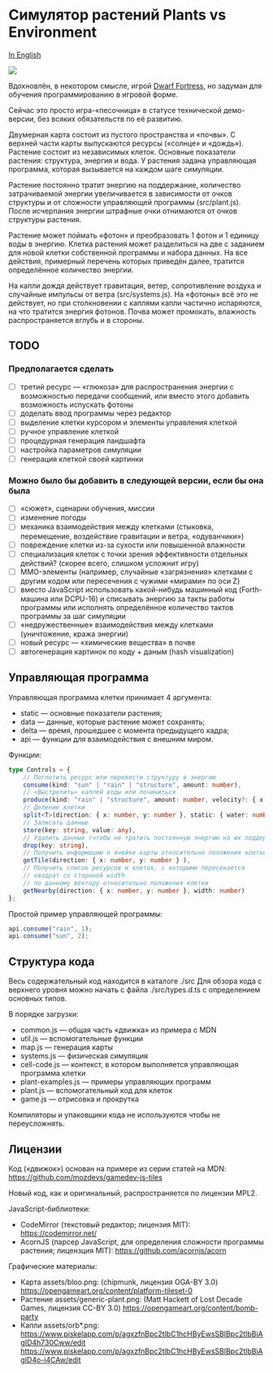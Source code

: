 # Симулятор растений Plants vs Environment

[In English](README.md)

![](gameplay.gif)

Вдохновлён, в некотором смысле, игрой [Dwarf Fortress](http://bay12games.com/dwarves/),
но задуман для обучения программированию в игровой форме.

Сейчас это просто игра-«песочница» в статусе технической демо-версии, без всяких обязательств по её развитию.

Двумерная карта состоит из пустого пространства и «почвы».
С верхней части карты выпускаются ресурсы («солнце» и «дождь»).
Растение состоит из независимых клеток.
Основные показатели растения: структура, энергия и вода.
У растения задана управляющая программа, которая вызывается на каждом шаге симуляции.

Растение постоянно тратит энергию на поддержание,
количество затрачиваемой энергии увеличивается в зависимости от
очков структуры и от сложности управляющей программы
(src/plant.js).
После исчерпания энергии штрафные очки отнимаются от очков структуры растения.

Растение может поймать «фотон»
и преобразовать 1 фотон и 1 единицу воды в энергию.
Клетка растения может разделиться на две с заданием
для новой клетки собственной программы и набора данных.
На все действия, примерный перечень которых приведён далее,
тратится определённое количество энергии.

На капли дождя действует гравитация, ветер, сопротивление воздуха и случайные импульсы от ветра
(src/systems.js).
На «фотоны» всё это не действует, но при столкновении с каплями
капли частично испаряются, на что тратится энергия фотонов.
Почва может промокать, влажность распространяется вглубь и в стороны.

## TODO

### Предполагается сделать

- [ ] третий ресурс — «глюкоза» для распространения энергии с возможностью передачи сообщений, или вместо этого добавить возможность испускать фотоны
- [ ] доделать ввод программы через редактор
- [ ] выделение клетки курсором и элементы управления клеткой
- [ ] ручное управление клеткой
- [ ] процедурная генерация ландшафта
- [ ] настройка параметров симуляции
- [ ] генерация клеткой своей картинки

### Можно было бы добавить в следующей версии, если бы она была

- [ ] «сюжет», сценарии обучения, миссии
- [ ] изменение погоды
- [ ] механика взаимодействия между клетками (стыковка, перемещение, воздействие гравитации и ветра, «одуванчики»)
- [ ] повреждение клетки из-за сухости или повышенной влажности
- [ ] специализация клеток с точки зрения эффективности отдельных действий? (скорее всего, слишком усложнит игру)
- [ ] MMO-элементы (например, случайные «загрязнения» клетками с другим кодом
или пересечения с чужими «мирами» по оси Z)
- [ ] вместо JavaScript использовать какой-нибудь машинный код (Forth-машина или DCPU-16) и списывать энергию за такты работы программы или исполнять определённое количество тактов программы за шаг симуляции
- [ ] «недружественные» взаимодействия между клетками (уничтожение, кража энергии)
- [ ] новый ресурс — «химические вещества» в почве
- [ ] автогенерация картинок по коду + даным (hash visualization)

## Управляющая программа

Управляющая программа клетки принимает 4 аргумента:

- static — основные показатели растения;
- data — данные, которые растение может сохранять;
- delta — время, прошедшее с момента предыдущего кадра;
- api — функции для взаимодействия с внешним миром.

Функции:

```typescript
type Controls = {
    // Поглотить ресурс или перевести структуру в энергию
    consume(kind: "sun" | "rain" | "structure", amount: number),
    // «Выстрелить» каплей воды или починиться
    produce(kind: "rain" | "structure", amount: number, velocity?: { x: number, y: number }),
    // Деление клетки
    split<T>(direction: { x: number, y: number }, static: { water: number, structure: number, energy: number }, data: T, code?: string),
    // Записать данные
    store(key: string, value: any),
    // Удалить данные (чтобы не тратить постоянную энергию на их поддержание)
    drop(key: string),
    // Получить информацию о ячейке карты относительно положения клетки
    getTile(direction: { x: number, y: number } ),
    // Получить список ресурсов и клеток, с которыми пересекается
    // квадрат со стороной width
    // по данному вектору относительно положения клетки
    getNearby(direction: { x: number, y: number }, width: number)
};
```

Простой пример управляющей программы:

```js
api.consume("rain", 1);
api.consume("sun", 2);
```

## Структура кода
Весь содержательный код находится в каталоге ./src
Для обзора кода с верхнего уровня можно начать с файла ./src/types.d.ts с определением основных типов.

В порядке загрузки:
- common.js ­— общая часть «движка» из примера с MDN
- util.js — вспомогательные функции
- map.js — генерация карты
- systems.js ­­­— физическая симуляция
- cell-code.js — контекст, в котором выполняется управляющая программа клетки
- plant-examples.js — примеры управляющих программ
- plant.js — вспомогательный код для клеток
- game.js — отрисовка и прокрутка

Компиляторы и упаковщики кода не используются чтобы не переусложнять.

## Лицензии
Код («движок») основан на примере из серии статей на MDN: https://github.com/mozdevs/gamedev-js-tiles

Новый код, как и оригинальный, распространяется по лицензии MPL2.

JavaScript-библиотеки:
- CodeMirror (текстовый редактор; лицензия MIT): https://codemirror.net/
- AcornJS (парсер JavaScript, для определения сложности программы растения; лицензция MIT): https://github.com/acornjs/acorn

Графические материалы:
- Карта assets/bloo.png: (chipmunk, лицензия OGA-BY 3.0) https://opengameart.org/content/platform-tileset-0
- Растение assets/generic-plant.png: (Matt Hackett of Lost Decade Games, лицензия CC-BY 3.0) https://opengameart.org/content/bomb-party
- Капли assets/orb*.png: https://www.piskelapp.com/p/agxzfnBpc2tlbC1hcHByEwsSBlBpc2tlbBiAgID4h730Cww/edit
https://www.piskelapp.com/p/agxzfnBpc2tlbC1hcHByEwsSBlBpc2tlbBiAgID4o-i4CAw/edit

